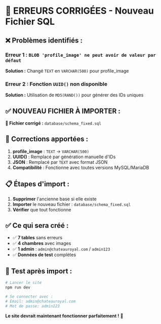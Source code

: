 # 🚨 **ERREURS CORRIGÉES - Nouveau Fichier SQL**

## ❌ **Problèmes identifiés :**

### **Erreur 1 :** `BLOB 'profile_image' ne peut avoir de valeur par défaut`
**Solution :** Changé `TEXT` en `VARCHAR(500)` pour profile_image

### **Erreur 2 :** Fonction `UUID()` non disponible
**Solution :** Utilisation de `MD5(RAND())` pour générer des IDs uniques

## ✅ **NOUVEAU FICHIER À IMPORTER :**

**📁 Fichier corrigé :** `database/schema_fixed.sql`

## 🔧 **Corrections apportées :**

1. **profile_image** : `TEXT` → `VARCHAR(500)`
2. **UUID()** : Remplacé par génération manuelle d'IDs
3. **JSON** : Remplacé par `TEXT` avec format JSON
4. **Compatibilité** : Fonctionne avec toutes versions MySQL/MariaDB

## 📋 **Étapes d'import :**

1. **Supprimer** l'ancienne base si elle existe
2. **Importer** le nouveau fichier : `database/schema_fixed.sql`
3. **Vérifier** que tout fonctionne

## ✅ **Ce qui sera créé :**

- ✅ **7 tables** sans erreurs
- ✅ **4 chambres** avec images
- ✅ **1 admin** : `admin@chateauroyal.com` / `admin123`
- ✅ **Données de test** complètes

## 🎯 **Test après import :**

```bash
# Lancer le site
npm run dev

# Se connecter avec :
# Email: admin@chateauroyal.com
# Mot de passe: admin123
```

**Le site devrait maintenant fonctionner parfaitement !** 🎉